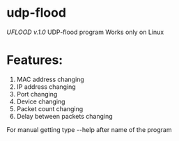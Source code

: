# udp-flood
*UFLOOD v.1.0*
UDP-flood program
Works only on Linux

# Features:
1. MAC address changing
2. IP address changing
3. Port changing
4. Device changing
5. Packet count changing
6. Delay between packets changing

For manual getting type --help after name of the program
